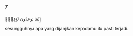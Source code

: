##### 7

<span class="ayah">إِنَّمَا تُوعَدُونَ لَوَٰقِعٌۭ</span>

<span class="ayah_translation">sesungguhnya apa yang dijanjikan kepadamu itu pasti terjadi.</span>
